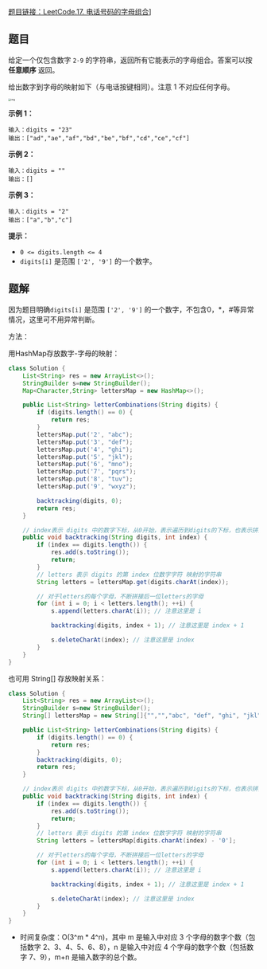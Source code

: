 [题目链接：LeetCode.17. 电话号码的字母组合](https://leetcode-cn.com/problems/letter-combinations-of-a-phone-number/)]

## 题目

给定一个仅包含数字 `2-9` 的字符串，返回所有它能表示的字母组合。答案可以按 **任意顺序** 返回。

给出数字到字母的映射如下（与电话按键相同）。注意 1 不对应任何字母。

<img src="https://assets.leetcode-cn.com/aliyun-lc-upload/original_images/17_telephone_keypad.png" alt="img" style="zoom:33%;" />

**示例 1：**

```
输入：digits = "23"
输出：["ad","ae","af","bd","be","bf","cd","ce","cf"]
```

**示例 2：**

```
输入：digits = ""
输出：[]
```

**示例 3：**

```
输入：digits = "2"
输出：["a","b","c"] 
```

**提示：**

- `0 <= digits.length <= 4`
- `digits[i]` 是范围 `['2', '9']` 的一个数字。

## 题解

因为题目明确`digits[i]` 是范围 `['2', '9']` 的一个数字，不包含0，*，#等异常情况，这里可不用异常判断。

方法：

用HashMap存放数字-字母的映射：

```java
class Solution {
    List<String> res = new ArrayList<>();
    StringBuilder s=new StringBuilder();
    Map<Character,String> lettersMap = new HashMap<>();

    public List<String> letterCombinations(String digits) {
        if (digits.length() == 0) {
            return res;
        }  
        lettersMap.put('2', "abc");
        lettersMap.put('3', "def");
        lettersMap.put('4', "ghi");
        lettersMap.put('5', "jkl");
        lettersMap.put('6', "mno");
        lettersMap.put('7', "pqrs");
        lettersMap.put('8', "tuv");
        lettersMap.put('9', "wxyz");  

        backtracking(digits, 0);
        return res;
    }

    // index表示 digits 中的数字下标，从0开始，表示遍历到digits的下标，也表示拼接的s尾下标
    public void backtracking(String digits, int index) {
        if (index == digits.length()) {
            res.add(s.toString());
            return;
        }
        // letters 表示 digits 的第 index 位数字字符 映射的字符串
        String letters = lettersMap.get(digits.charAt(index));

        // 对于letters的每个字母，不断拼接后一位letters的字母
        for (int i = 0; i < letters.length(); ++i) {
            s.append(letters.charAt(i)); // 注意这里是 i

            backtracking(digits, index + 1); // 注意这里是 index + 1

            s.deleteCharAt(index); // 注意这里是 index
        }
    }    
}
```

也可用 String[] 存放映射关系：

```java
class Solution {
    List<String> res = new ArrayList<>();
    StringBuilder s=new StringBuilder();
    String[] lettersMap = new String[]{"","","abc", "def", "ghi", "jkl", "mno", "pqrs", "tuv", "wxyz"};

    public List<String> letterCombinations(String digits) {
        if (digits.length() == 0) {
            return res;
        }        
        backtracking(digits, 0);
        return res;
    }

    // index表示 digits 中的数字下标，从0开始，表示遍历到digits的下标，也表示拼接的s尾下标
    public void backtracking(String digits, int index) {
        if (index == digits.length()) {
            res.add(s.toString());
            return;
        }
        // letters 表示 digits 的第 index 位数字字符 映射的字符串
        String letters = lettersMap[digits.charAt(index) - '0'];

        // 对于letters的每个字母，不断拼接后一位letters的字母
        for (int i = 0; i < letters.length(); ++i) {
            s.append(letters.charAt(i)); // 注意这里是 i

            backtracking(digits, index + 1); // 注意这里是 index + 1

            s.deleteCharAt(index); // 注意这里是 index
        }
    }    
}
```

* 时间复杂度：O(3^m * 4^n)，其中 m 是输入中对应 3 个字母的数字个数（包括数字 2、3、4、5、6、8），n 是输入中对应 4 个字母的数字个数（包括数字 7、9），m+n 是输入数字的总个数。

